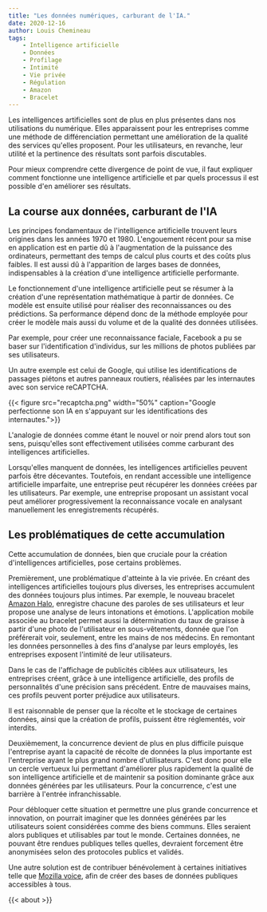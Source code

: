 ```yaml
---
title: "Les données numériques, carburant de l'IA."
date: 2020-12-16
author: Louis Chemineau
tags:
    - Intelligence artificielle
    - Données
    - Profilage
    - Intimité
    - Vie privée
    - Régulation
    - Amazon
    - Bracelet
---
```


Les intelligences artificielles sont de plus en plus présentes dans nos utilisations du numérique. Elles apparaissent pour les entreprises comme une méthode de différenciation permettant une amélioration de la qualité des services qu'elles proposent. Pour les utilisateurs, en revanche, leur utilité et la pertinence des résultats sont parfois discutables.

Pour mieux comprendre cette divergence de point de vue, il faut expliquer comment fonctionne une intelligence artificielle et par quels processus il est possible d'en améliorer ses résultats.

## La course aux données, carburant de l'IA

Les principes fondamentaux de l'intelligence artificielle trouvent leurs origines dans les années 1970 et 1980. L'engouement récent pour sa mise en application est en partie dû à l'augmentation de la puissance des ordinateurs, permettant des temps de calcul plus courts et des coûts plus faibles.
Il est aussi dû à l'apparition de larges bases de données, indispensables à la création d'une intelligence artificielle performante.

Le fonctionnement d'une intelligence artificielle peut se résumer à la création d'une représentation mathématique à partir de données. Ce modèle est ensuite utilisé pour réaliser des reconnaissances ou des prédictions. Sa performance dépend donc de la méthode employée pour créer le modèle mais aussi du volume et de la qualité des données utilisées.

Par exemple, pour créer une reconnaissance faciale, Facebook a pu se baser sur l'identification d'individus, sur les millions de photos publiées par ses utilisateurs.

Un autre exemple est celui de Google, qui utilise les identifications de passages piétons et autres panneaux routiers, réalisées par les internautes avec son service reCAPTCHA.

{{< figure src="recaptcha.png" width="50%" caption="Google perfectionne son IA en s'appuyant sur les identifications des internautes.">}}

L'analogie de données comme étant le nouvel or noir prend alors tout son sens, puisqu'elles sont effectivement utilisées comme carburant des intelligences artificielles.

Lorsqu'elles manquent de données, les intelligences artificielles peuvent parfois être décevantes. Toutefois, en rendant accessible une intelligence artificielle imparfaite, une entreprise peut récupérer les données créées par les utilisateurs. Par exemple, une entreprise proposant un assistant vocal peut améliorer progressivement la reconnaissance vocale en analysant manuellement les enregistrements récupérés.

## Les problématiques de cette accumulation

Cette accumulation de données, bien que cruciale pour la création d'intelligences artificielles, pose certains problèmes.

Premièrement, une problématique d'atteinte à la vie privée. En créant des intelligences artificielles toujours plus diverses, les entreprises accumulent des données toujours plus intimes. Par exemple, le nouveau bracelet [Amazon Halo](https://web.archive.org/web/20201214192828/https://www.amazon.com/Amazon-Halo-Fitness-And-Health-Band/dp/B07QK955LS), enregistre chacune des paroles de ses utilisateurs et leur propose une analyse de leurs intonations et émotions. L'application mobile associée au bracelet permet aussi la détermination du taux de graisse à partir d'une photo de l'utilisateur en sous-vêtements, donnée que l'on préférerait voir, seulement, entre les mains de nos médecins. En remontant les données personnelles à des fins d'analyse par leurs employés, les entreprises exposent l'intimité de leur utilisateurs.

Dans le cas de l'affichage de publicités ciblées aux utilisateurs, les entreprises créent, grâce à une intelligence artificielle, des profils de personnalités d'une précision sans précédent. Entre de mauvaises mains, ces profils peuvent porter préjudice aux utilisateurs.

Il est raisonnable de penser que la récolte et le stockage de certaines données, ainsi que la création de profils, puissent être réglementés, voir interdits.

Deuxièmement, la concurrence devient de plus en plus difficile puisque l'entreprise ayant la capacité de récolte de données la plus importante est l'entreprise ayant le plus grand nombre d'utilisateurs. C'est donc pour elle un cercle vertueux lui permettant d'améliorer plus rapidement la qualité de son intelligence artificielle et de maintenir sa position dominante grâce aux données générées par les utilisateurs. Pour la concurrence, c'est une barrière à l'entrée infranchissable.

Pour débloquer cette situation et permettre une plus grande concurrence et innovation, on pourrait imaginer que les données générées par les utilisateurs soient considérées comme des biens communs. Elles seraient alors publiques et utilisables par tout le monde. Certaines données, ne pouvant être rendues publiques telles quelles, devraient forcement être anonymisées selon des protocoles publics et validés.

Une autre solution est de contribuer bénévolement à certaines initiatives telle que [Mozilla voice](https://voice.mozilla.org), afin de créer des bases de données publiques accessibles à tous.

{{< about >}}
